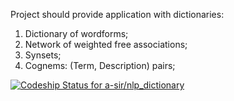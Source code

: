Project should provide application with dictionaries:
1. Dictionary of wordforms;
2. Network of weighted free associations;
3. Synsets;
4. Cognems: (Term, Description) pairs;

[ ![Codeship Status for a-sir/nlp_dictionary](https://codeship.com/projects/92f6f490-4aed-0132-7fbf-6259b41a19dd/status)](https://codeship.com/projects/46523)